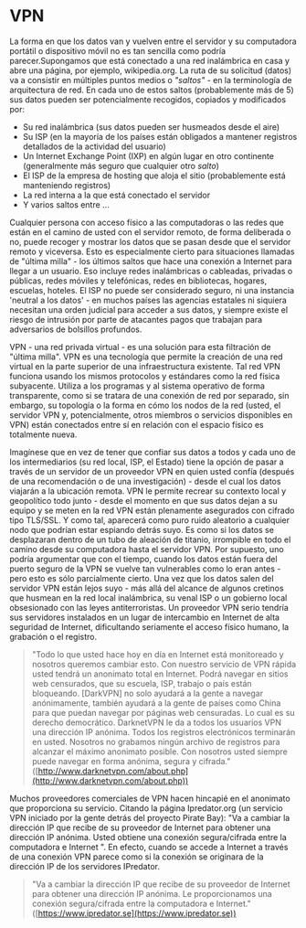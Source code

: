 VPN
===

La forma en que los datos van y vuelven entre el servidor y su computadora portátil o dispositivo móvil no es tan sencilla como podría parecer.Supongamos que está conectado a una red inalámbrica en casa y abre una página, por ejemplo, wikipedia.org. La ruta de su solicitud (datos) va a consistir en múltiples puntos medios o *"saltos"* - en la terminología de arquitectura de red. En cada uno de estos saltos (probablemente más de 5) sus datos pueden ser potencialmente recogidos, copiados y modificados por:

 * Su red inalámbrica (sus datos pueden ser husmeados desde el aire)
 * Su ISP (en la mayoría de los países están obligados a mantener registros detallados de la actividad del usuario)
 * Un Internet Exchange Point (IXP) en algún lugar en otro continente (generalmente más seguro que cualquier otro *salto*)
 * El ISP de la empresa de hosting que aloja el sitio (probablemente está manteniendo registros)
 * La red interna a la que está conectado el servidor
 * Y varios saltos entre ...

Cualquier persona con acceso físico a las computadoras o las redes que están en el camino de usted con el servidor remoto, de forma deliberada o no, puede recoger y mostrar los datos que se pasan desde que el servidor remoto y viceversa. Esto es especialmente cierto para situaciones llamadas de "última milla" - los últimos saltos que hace una conexión a Internet para llegar a un usuario. Eso incluye redes inalámbricas o cableadas, privadas o públicas, redes móviles y telefónicas, redes en bibliotecas, hogares, escuelas, hoteles. El ISP no puede ser considerado seguro, ni una instancia 'neutral a los datos' - en muchos países las agencias estatales ni siquiera necesitan una orden judicial para acceder a sus datos, y siempre existe el riesgo de intrusión por parte de atacantes pagos que trabajan para adversarios de bolsillos profundos.

VPN - una red privada virtual - es una solución para esta filtración de "última milla". VPN es una tecnología que permite la creación de una red virtual en la parte superior de una infraestructura existente. Tal red VPN funciona usando los mismos protocolos y estándares como la red física subyacente. Utiliza a los programas y al sistema operativo de forma transparente, como si se tratara de una conexión de red por separado, sin embargo, su topología o la forma en cómo los nodos de la red (usted, el servidor VPN y, potencialmente, otros miembros o servicios disponibles en VPN) están conectados entre sí en relación con el espacio físico es totalmente nueva.

Imagínese que en vez de tener que confiar sus datos a todos y cada uno de los intermediarios (su red local, ISP, el Estado) tiene la opción de pasar a través de un servidor de un proveedor VPN en quien usted confía (después de una recomendación o de una investigación) - desde el cual los datos viajarán a la ubicación remota. VPN le permite recrear su contexto local y geopolítico todo junto - desde el momento en que sus datos dejan a su equipo y se meten en la red VPN están plenamente asegurados con cifrado tipo TLS/SSL. Y como tal, aparecerá como puro ruido aleatorio a cualquier nodo que podrían estar espiando detrás suyo. Es como si los datos se desplazaran dentro de un tubo de aleación de titanio, irrompible en todo el camino desde su computadora hasta el servidor VPN. Por supuesto, uno podría argumentar que con el tiempo, cuando los datos están fuera del puerto seguro de la VPN se vuelve tan vulnerables como lo eran antes - pero esto es sólo parcialmente cierto. Una vez que los datos salen del servidor VPN están lejos suyo - más allá del alcance de algunos cretinos que husmean en la red local inalámbrica, su venal ISP o un gobierno local obsesionado con las leyes antiterroristas. Un proveedor VPN serio tendría sus servidores instalados en un lugar de intercambio en Internet de alta seguridad de Internet, dificultando seriamente el acceso físico humano, la grabación o el registro.

> "Todo lo que usted hace hoy en día en Internet está monitoreado y nosotros queremos cambiar esto. Con nuestro servicio de VPN rápida usted tendrá un anonimato total en Internet. Podrá navegar en sitios web censurados, que su escuela, ISP, trabajo o país están bloqueando. [DarkVPN] no solo ayudará a la gente a navegar anónimamente, también ayudará a la gente de países como China para que puedan navegar por páginas web censuradas. Lo cual es su derecho democrático. DarknetVPN le da a todos los usuarios VPN una dirección IP anónima. Todos los registros electrónicos terminarán en usted. Nosotros no grabamos ningún archivo de registros para alcanzar el máximo anonimato posible. Con nosotros usted siempre puede navegar en forma anónima, segura y cifrada." ([http://www.darknetvpn.com/about.php](http://www.darknetvpn.com/about.php))

Muchos proveedores comerciales de VPN hacen hincapié en el anonimato que proporciona su servicio. Citando la página Ipredator.org (un servicio VPN iniciado por la gente detrás del proyecto Pirate Bay): "Va a cambiar la dirección IP que recibe de su proveedor de Internet para obtener una dirección IP anónima. Usted obtiene una conexión segura/cifrada entre la computadora e Internet ". En efecto, cuando se accede a Internet a través de una conexión VPN parece como si la conexión se originara de la dirección IP de los servidores IPredator.

> "Va a cambiar la dirección IP que recibe de su proveedor de Internet para obtener una dirección IP anónima. Le proporcionamos una conexión segura/cifrada entre la computadora e Internet." ([https://www.ipredator.se](https://www.ipredator.se))

